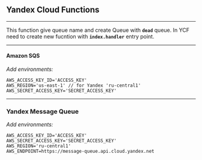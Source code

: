 ## Yandex Cloud Functions

---

This function give queue name and create Queue  with **```dead```** queue.
In YCF need to create new fucntion with **```index.handler```** entry point.

--- 
#### Amazon SQS

_Add environments:_
```
AWS_ACCESS_KEY_ID='ACCESS_KEY'
AWS_REGION='us-east-1' // for Yandex 'ru-central1'
AWS_SECRET_ACCESS_KEY='SECRET_ACCESS_KEY'
```
---
### Yandex Message Queue

_Add environments:_
```
AWS_ACCESS_KEY_ID='ACCESS_KEY'
AWS_SECRET_ACCESS_KEY='SECRET_ACCESS_KEY'
AWS_REGION='ru-central1'
AWS_ENDPOINT=https://message-queue.api.cloud.yandex.net
```